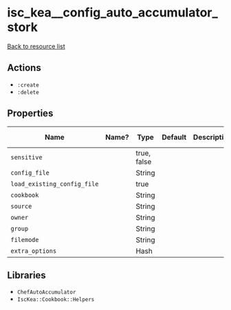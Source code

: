 # isc_kea__config_auto_accumulator_stork

[Back to resource list](../README.md#resources)

## Actions

- `:create`
- `:delete`

## Properties

| Name                        | Name? | Type        | Default | Description | Allowed Values |
| --------------------------- | ----- | ----------- | ------- | ----------- | -------------- |
| `sensitive`                 |       | true, false |         |             |                |
| `config_file`               |       | String      |         |             |                |
| `load_existing_config_file` |       | true        |         |             |                |
| `cookbook`                  |       | String      |         |             |                |
| `source`                    |       | String      |         |             |                |
| `owner`                     |       | String      |         |             |                |
| `group`                     |       | String      |         |             |                |
| `filemode`                  |       | String      |         |             |                |
| `extra_options`             |       | Hash        |         |             |                |

## Libraries

- `ChefAutoAccumulator`
- `IscKea::Cookbook::Helpers`
